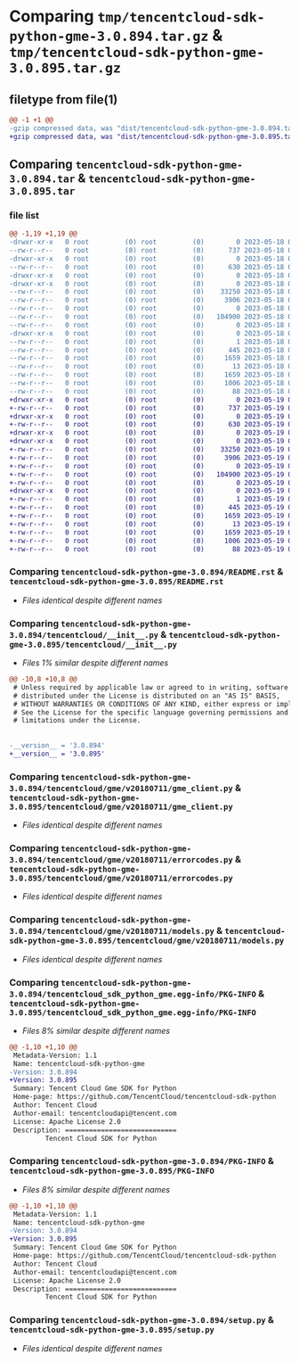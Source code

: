 # Comparing `tmp/tencentcloud-sdk-python-gme-3.0.894.tar.gz` & `tmp/tencentcloud-sdk-python-gme-3.0.895.tar.gz`

## filetype from file(1)

```diff
@@ -1 +1 @@
-gzip compressed data, was "dist/tencentcloud-sdk-python-gme-3.0.894.tar", last modified: Thu May 18 00:26:43 2023, max compression
+gzip compressed data, was "dist/tencentcloud-sdk-python-gme-3.0.895.tar", last modified: Fri May 19 02:51:36 2023, max compression
```

## Comparing `tencentcloud-sdk-python-gme-3.0.894.tar` & `tencentcloud-sdk-python-gme-3.0.895.tar`

### file list

```diff
@@ -1,19 +1,19 @@
-drwxr-xr-x   0 root         (0) root         (0)        0 2023-05-18 00:26:43.000000 tencentcloud-sdk-python-gme-3.0.894/
--rw-r--r--   0 root         (0) root         (0)      737 2023-05-18 00:26:43.000000 tencentcloud-sdk-python-gme-3.0.894/README.rst
-drwxr-xr-x   0 root         (0) root         (0)        0 2023-05-18 00:26:43.000000 tencentcloud-sdk-python-gme-3.0.894/tencentcloud/
--rw-r--r--   0 root         (0) root         (0)      630 2023-05-18 00:26:43.000000 tencentcloud-sdk-python-gme-3.0.894/tencentcloud/__init__.py
-drwxr-xr-x   0 root         (0) root         (0)        0 2023-05-18 00:26:43.000000 tencentcloud-sdk-python-gme-3.0.894/tencentcloud/gme/
-drwxr-xr-x   0 root         (0) root         (0)        0 2023-05-18 00:26:43.000000 tencentcloud-sdk-python-gme-3.0.894/tencentcloud/gme/v20180711/
--rw-r--r--   0 root         (0) root         (0)    33250 2023-05-18 00:26:43.000000 tencentcloud-sdk-python-gme-3.0.894/tencentcloud/gme/v20180711/gme_client.py
--rw-r--r--   0 root         (0) root         (0)     3906 2023-05-18 00:26:43.000000 tencentcloud-sdk-python-gme-3.0.894/tencentcloud/gme/v20180711/errorcodes.py
--rw-r--r--   0 root         (0) root         (0)        0 2023-05-18 00:26:43.000000 tencentcloud-sdk-python-gme-3.0.894/tencentcloud/gme/v20180711/__init__.py
--rw-r--r--   0 root         (0) root         (0)   104900 2023-05-18 00:26:43.000000 tencentcloud-sdk-python-gme-3.0.894/tencentcloud/gme/v20180711/models.py
--rw-r--r--   0 root         (0) root         (0)        0 2023-05-18 00:26:43.000000 tencentcloud-sdk-python-gme-3.0.894/tencentcloud/gme/__init__.py
-drwxr-xr-x   0 root         (0) root         (0)        0 2023-05-18 00:26:43.000000 tencentcloud-sdk-python-gme-3.0.894/tencentcloud_sdk_python_gme.egg-info/
--rw-r--r--   0 root         (0) root         (0)        1 2023-05-18 00:26:43.000000 tencentcloud-sdk-python-gme-3.0.894/tencentcloud_sdk_python_gme.egg-info/dependency_links.txt
--rw-r--r--   0 root         (0) root         (0)      445 2023-05-18 00:26:43.000000 tencentcloud-sdk-python-gme-3.0.894/tencentcloud_sdk_python_gme.egg-info/SOURCES.txt
--rw-r--r--   0 root         (0) root         (0)     1659 2023-05-18 00:26:43.000000 tencentcloud-sdk-python-gme-3.0.894/tencentcloud_sdk_python_gme.egg-info/PKG-INFO
--rw-r--r--   0 root         (0) root         (0)       13 2023-05-18 00:26:43.000000 tencentcloud-sdk-python-gme-3.0.894/tencentcloud_sdk_python_gme.egg-info/top_level.txt
--rw-r--r--   0 root         (0) root         (0)     1659 2023-05-18 00:26:43.000000 tencentcloud-sdk-python-gme-3.0.894/PKG-INFO
--rw-r--r--   0 root         (0) root         (0)     1006 2023-05-18 00:26:43.000000 tencentcloud-sdk-python-gme-3.0.894/setup.py
--rw-r--r--   0 root         (0) root         (0)       88 2023-05-18 00:26:43.000000 tencentcloud-sdk-python-gme-3.0.894/setup.cfg
+drwxr-xr-x   0 root         (0) root         (0)        0 2023-05-19 02:51:36.000000 tencentcloud-sdk-python-gme-3.0.895/
+-rw-r--r--   0 root         (0) root         (0)      737 2023-05-19 02:51:36.000000 tencentcloud-sdk-python-gme-3.0.895/README.rst
+drwxr-xr-x   0 root         (0) root         (0)        0 2023-05-19 02:51:36.000000 tencentcloud-sdk-python-gme-3.0.895/tencentcloud/
+-rw-r--r--   0 root         (0) root         (0)      630 2023-05-19 02:51:36.000000 tencentcloud-sdk-python-gme-3.0.895/tencentcloud/__init__.py
+drwxr-xr-x   0 root         (0) root         (0)        0 2023-05-19 02:51:36.000000 tencentcloud-sdk-python-gme-3.0.895/tencentcloud/gme/
+drwxr-xr-x   0 root         (0) root         (0)        0 2023-05-19 02:51:36.000000 tencentcloud-sdk-python-gme-3.0.895/tencentcloud/gme/v20180711/
+-rw-r--r--   0 root         (0) root         (0)    33250 2023-05-19 02:51:36.000000 tencentcloud-sdk-python-gme-3.0.895/tencentcloud/gme/v20180711/gme_client.py
+-rw-r--r--   0 root         (0) root         (0)     3906 2023-05-19 02:51:36.000000 tencentcloud-sdk-python-gme-3.0.895/tencentcloud/gme/v20180711/errorcodes.py
+-rw-r--r--   0 root         (0) root         (0)        0 2023-05-19 02:51:36.000000 tencentcloud-sdk-python-gme-3.0.895/tencentcloud/gme/v20180711/__init__.py
+-rw-r--r--   0 root         (0) root         (0)   104900 2023-05-19 02:51:36.000000 tencentcloud-sdk-python-gme-3.0.895/tencentcloud/gme/v20180711/models.py
+-rw-r--r--   0 root         (0) root         (0)        0 2023-05-19 02:51:36.000000 tencentcloud-sdk-python-gme-3.0.895/tencentcloud/gme/__init__.py
+drwxr-xr-x   0 root         (0) root         (0)        0 2023-05-19 02:51:36.000000 tencentcloud-sdk-python-gme-3.0.895/tencentcloud_sdk_python_gme.egg-info/
+-rw-r--r--   0 root         (0) root         (0)        1 2023-05-19 02:51:36.000000 tencentcloud-sdk-python-gme-3.0.895/tencentcloud_sdk_python_gme.egg-info/dependency_links.txt
+-rw-r--r--   0 root         (0) root         (0)      445 2023-05-19 02:51:36.000000 tencentcloud-sdk-python-gme-3.0.895/tencentcloud_sdk_python_gme.egg-info/SOURCES.txt
+-rw-r--r--   0 root         (0) root         (0)     1659 2023-05-19 02:51:36.000000 tencentcloud-sdk-python-gme-3.0.895/tencentcloud_sdk_python_gme.egg-info/PKG-INFO
+-rw-r--r--   0 root         (0) root         (0)       13 2023-05-19 02:51:36.000000 tencentcloud-sdk-python-gme-3.0.895/tencentcloud_sdk_python_gme.egg-info/top_level.txt
+-rw-r--r--   0 root         (0) root         (0)     1659 2023-05-19 02:51:36.000000 tencentcloud-sdk-python-gme-3.0.895/PKG-INFO
+-rw-r--r--   0 root         (0) root         (0)     1006 2023-05-19 02:51:36.000000 tencentcloud-sdk-python-gme-3.0.895/setup.py
+-rw-r--r--   0 root         (0) root         (0)       88 2023-05-19 02:51:36.000000 tencentcloud-sdk-python-gme-3.0.895/setup.cfg
```

### Comparing `tencentcloud-sdk-python-gme-3.0.894/README.rst` & `tencentcloud-sdk-python-gme-3.0.895/README.rst`

 * *Files identical despite different names*

### Comparing `tencentcloud-sdk-python-gme-3.0.894/tencentcloud/__init__.py` & `tencentcloud-sdk-python-gme-3.0.895/tencentcloud/__init__.py`

 * *Files 1% similar despite different names*

```diff
@@ -10,8 +10,8 @@
 # Unless required by applicable law or agreed to in writing, software
 # distributed under the License is distributed on an "AS IS" BASIS,
 # WITHOUT WARRANTIES OR CONDITIONS OF ANY KIND, either express or implied.
 # See the License for the specific language governing permissions and
 # limitations under the License.
 
 
-__version__ = '3.0.894'
+__version__ = '3.0.895'
```

### Comparing `tencentcloud-sdk-python-gme-3.0.894/tencentcloud/gme/v20180711/gme_client.py` & `tencentcloud-sdk-python-gme-3.0.895/tencentcloud/gme/v20180711/gme_client.py`

 * *Files identical despite different names*

### Comparing `tencentcloud-sdk-python-gme-3.0.894/tencentcloud/gme/v20180711/errorcodes.py` & `tencentcloud-sdk-python-gme-3.0.895/tencentcloud/gme/v20180711/errorcodes.py`

 * *Files identical despite different names*

### Comparing `tencentcloud-sdk-python-gme-3.0.894/tencentcloud/gme/v20180711/models.py` & `tencentcloud-sdk-python-gme-3.0.895/tencentcloud/gme/v20180711/models.py`

 * *Files identical despite different names*

### Comparing `tencentcloud-sdk-python-gme-3.0.894/tencentcloud_sdk_python_gme.egg-info/PKG-INFO` & `tencentcloud-sdk-python-gme-3.0.895/tencentcloud_sdk_python_gme.egg-info/PKG-INFO`

 * *Files 8% similar despite different names*

```diff
@@ -1,10 +1,10 @@
 Metadata-Version: 1.1
 Name: tencentcloud-sdk-python-gme
-Version: 3.0.894
+Version: 3.0.895
 Summary: Tencent Cloud Gme SDK for Python
 Home-page: https://github.com/TencentCloud/tencentcloud-sdk-python
 Author: Tencent Cloud
 Author-email: tencentcloudapi@tencent.com
 License: Apache License 2.0
 Description: ============================
         Tencent Cloud SDK for Python
```

### Comparing `tencentcloud-sdk-python-gme-3.0.894/PKG-INFO` & `tencentcloud-sdk-python-gme-3.0.895/PKG-INFO`

 * *Files 8% similar despite different names*

```diff
@@ -1,10 +1,10 @@
 Metadata-Version: 1.1
 Name: tencentcloud-sdk-python-gme
-Version: 3.0.894
+Version: 3.0.895
 Summary: Tencent Cloud Gme SDK for Python
 Home-page: https://github.com/TencentCloud/tencentcloud-sdk-python
 Author: Tencent Cloud
 Author-email: tencentcloudapi@tencent.com
 License: Apache License 2.0
 Description: ============================
         Tencent Cloud SDK for Python
```

### Comparing `tencentcloud-sdk-python-gme-3.0.894/setup.py` & `tencentcloud-sdk-python-gme-3.0.895/setup.py`

 * *Files identical despite different names*

